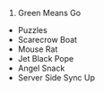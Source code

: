 1. Green Means Go
- Puzzles
- Scarecrow Boat
- Mouse Rat
- Jet Black Pope
- Angel Snack
- Server Side Sync Up

